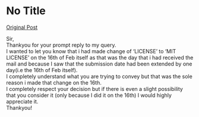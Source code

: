 # No Title

[Original Post](https://discourse.onlinedegree.iitm.ac.in/t/171485/7)

<p>Sir,<br>
Thankyou for your prompt reply to my query.<br>
I wanted to let you know that i had made change of ‘LICENSE’ to ‘MIT LICENSE’ on the 16th of Feb itself as that was the day that i had received the mail and because I saw that the submission date had been extended by one day(i.e the 16th of Feb itself).<br>
I completely understand what you are trying to convey but that was the sole reason i made that change on the 16th.<br>
I completely respect your decision but if there is even a slight possibility that you consider it (only because I did it on the 16th) I would highly appreciate it.<br>
Thankyou!</p>